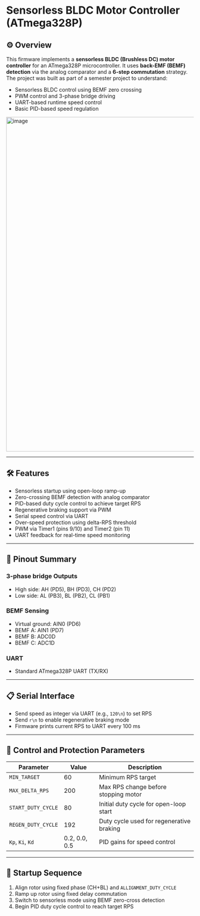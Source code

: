 # Sensorless BLDC Motor Controller (ATmega328P)

## ⚙️ Overview

This firmware implements a **sensorless BLDC (Brushless DC) motor controller** for an ATmega328P microcontroller. It uses **back-EMF (BEMF) detection** via the analog comparator and a **6-step commutation** strategy. The project was built as part of a semester project to understand:

- Sensorless BLDC control using BEMF zero crossing
- PWM control and 3-phase bridge driving
- UART-based runtime speed control
- Basic PID-based speed regulation

<img width="1200" height="900" alt="image" src="https://github.com/user-attachments/assets/4a3c6d8c-e2b6-4244-8b7b-9a47122f9b01" />


---

## 🛠 Features

- Sensorless startup using open-loop ramp-up
- Zero-crossing BEMF detection with analog comparator
- PID-based duty cycle control to achieve target RPS
- Regenerative braking support via PWM
- Serial speed control via UART
- Over-speed protection using delta-RPS threshold
- PWM via Timer1 (pins 9/10) and Timer2 (pin 11)
- UART feedback for real-time speed monitoring

---

## 🔌 Pinout Summary

### 3-phase bridge Outputs
- High side: AH (PD5), BH (PD3), CH (PD2)
- Low side:  AL (PB3), BL (PB2), CL (PB1)

### BEMF Sensing
- Virtual ground: AIN0 (PD6)
- BEMF A: AIN1 (PD7)
- BEMF B: ADC0D
- BEMF C: ADC1D

### UART
- Standard ATmega328P UART (TX/RX)

---

## 📋 Serial Interface

- Send speed as integer via UART (e.g., `120\n`) to set RPS
- Send `r\n` to enable regenerative braking mode
- Firmware prints current RPS to UART every 100 ms

---

## 🧪 Control and Protection Parameters

| Parameter               | Value        | Description                               |
|------------------------|--------------|-------------------------------------------|
| `MIN_TARGET`           | 60           | Minimum RPS target                        |
| `MAX_DELTA_RPS`        | 200          | Max RPS change before stopping motor      |
| `START_DUTY_CYCLE`     | 80           | Initial duty cycle for open-loop start    |
| `REGEN_DUTY_CYCLE`     | 192          | Duty cycle used for regenerative braking  |
| `Kp`, `Ki`, `Kd`       | 0.2, 0.0, 0.5| PID gains for speed control               |

---

## 🚀 Startup Sequence

1. Align rotor using fixed phase (CH+BL) and `ALLIGNMENT_DUTY_CYCLE`
2. Ramp up rotor using fixed delay commutation
3. Switch to sensorless mode using BEMF zero-cross detection
4. Begin PID duty cycle control to reach target RPS

